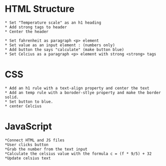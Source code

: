 # HTML Structure
    * Set "Temperature scale" as an h1 heading
    * Add strong tags to header
    * Center the header
    
    * Set fahrenheit as paragraph <p> element
    * Set value as an input element : (numbers only)
    * Add button the says "calculate" (make button blue)
    * Set Celcius as a paragraph <p> element with strong <strong> tags

# CSS
    * Add an h1 rule with a text-align property and center the text
    * Add an temp rule with a boroder-stlye property and make the border solid.
    * Set button to blue.
    * center Celcius 

# JavaScript
    *Connect HTML and JS files
    *User clicks button
    *Grab the number from the text input
    *Calculate the celsius value with the formula c = (f * 9/5) + 32
    *Update celsius text


     
     
     
    


